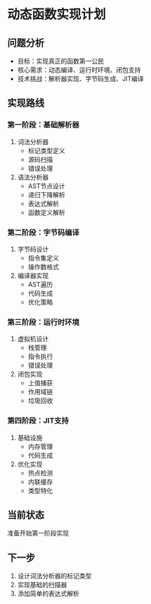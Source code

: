 # 动态函数实现计划

## 问题分析
- 目标：实现真正的函数第一公民
- 核心需求：动态编译、运行时环境、闭包支持
- 技术挑战：解析器实现、字节码生成、JIT编译

## 实现路线

### 第一阶段：基础解析器
1. 词法分析器
   - 标记类型定义
   - 源码扫描
   - 错误处理
2. 语法分析器
   - AST节点设计
   - 递归下降解析
   - 表达式解析
   - 函数定义解析

### 第二阶段：字节码编译
1. 字节码设计
   - 指令集定义
   - 操作数格式
2. 编译器实现
   - AST遍历
   - 代码生成
   - 优化策略

### 第三阶段：运行时环境
1. 虚拟机设计
   - 栈管理
   - 指令执行
   - 错误处理
2. 闭包实现
   - 上值捕获
   - 作用域链
   - 垃圾回收

### 第四阶段：JIT支持
1. 基础设施
   - 内存管理
   - 代码生成
2. 优化实现
   - 热点检测
   - 内联缓存
   - 类型特化

## 当前状态
准备开始第一阶段实现

## 下一步
1. 设计词法分析器的标记类型
2. 实现基础的扫描器
3. 添加简单的表达式解析 